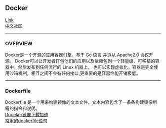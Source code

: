 ## Docker
[Link](https://www.docker.com/)  
[中文社区](https://www.runoob.com/docker/docker-tutorial.html)

---
### OVERVIEW  
Docker是一个开源的应用容器引擎，基于 Go 语言 并遵从 Apache2.0 协议开源。
Docker可以让开发者打包他们的应用以及依赖包到一个轻量级、可移植的容器中，然后发布到任何流行的 Linux 机器上，
也可以实现虚拟化。容器是完全使用沙箱机制，相互之间不会有任何接口,更重要的是容器性能开销极低。

---
### Dockerfile
Dockerfile 是一个用来构建镜像的文本文件，文本内容包含了一条条构建镜像所需的指令和说明。  
[Doceker镜像下载加速](https://www.daocloud.io/mirror)  
[常用的dockerfile语句](../../Record/Dockerfile/common_commands.md)